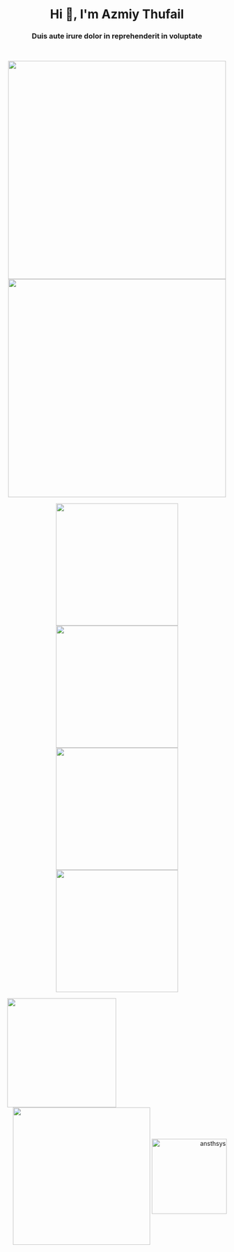 <h1 align="center">Hi 👋, I'm Azmiy Thufail</h1>
<h3 align="center">Duis aute irure dolor in reprehenderit in voluptate</h3>

<br>

<p align="center">
  <img src="https://media.tenor.com/s3mh97FyKoIAAAAC/bocchi-the-rock-hitori-gotoh.gif" width="500" />
  <img src="https://media.tenor.com/2GoQRjy7DVkAAAAC/bocchi-the-rock.gif" width="500" />
</p>
<p align="center">
  <img src="https://media.tenor.com/apAYwC8pEloAAAAd/bocchi-the-rock-anime.gif" height="280" />
  <img src="https://media.tenor.com/urs7iNO-owwAAAAd/bocchi-bocchi-the-rock.gif" height="280" /> 
  <img src="https://media.tenor.com/pZ_OmCAi3vEAAAAC/bocchi-the-rock-bocchi.gif" height="280" />
  <img src="https://media.tenor.com/KVFqRA1S1NoAAAAd/bocchi-the-rock-bocchi.gif" height="280" />
</p>
<p align="left">
  <img align="left" width="250" src="https://media.tenor.com/PbPr6Bpj-6kAAAAd/bocchi-the-rock-anime.gif" />
</p>
<p align="right">
  <img align="center" width="315" src="https://github-readme-stats.vercel.app/api/top-langs/?username=ansthsys&layout=compact" />
  <img align="center" height="172" src="https://github-readme-streak-stats.herokuapp.com/?user=ansthsys" alt="ansthsys" />
</p>
